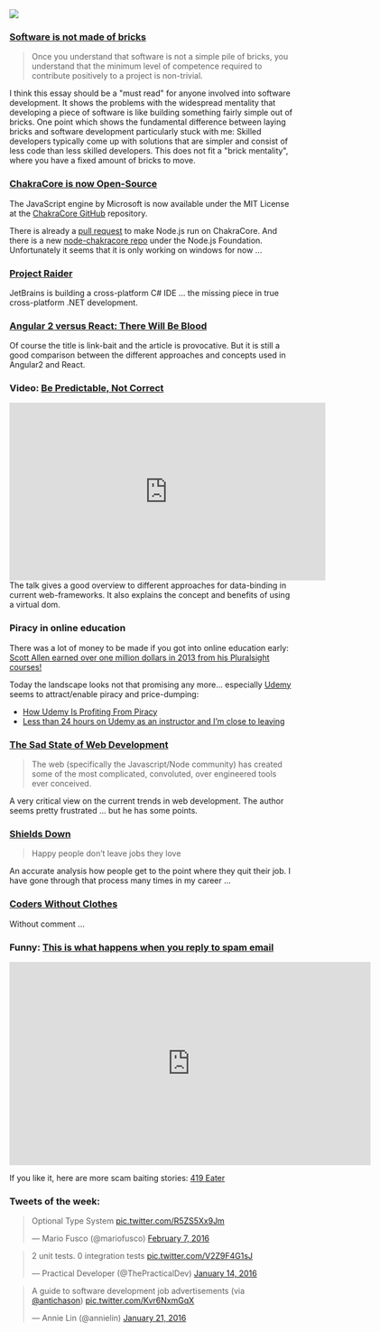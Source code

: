 
<img class="jb-main-img" src="https://lh3.googleusercontent.com/-A9ZQ6rzYF-U/VsIt79eJvNI/AAAAAAAADK8/clme8ExZ7R8/s1280-Ic42/Bricks.jpg">

### [Software is not made of bricks](https://leanpub.com/shippingsoftware/read#leanpub-auto-software-is-not-made-of-bricks)

> Once you understand that software is not a simple pile of bricks, you understand that the minimum level of competence required to contribute positively to a project is non-trivial.

I think this essay should be a "must read" for anyone involved into software development. It shows the problems with the widespread mentality that developing a piece of software is like building something fairly simple out of bricks.
One point which shows the fundamental difference between laying bricks and software development particularly stuck with me: Skilled developers typically come up with solutions that are simpler and consist of less code than less skilled developers. This does not fit a "brick mentality", where you have a fixed amount of bricks to move.


### [ChakraCore is now Open-Source](https://blogs.windows.com/msedgedev/2016/01/13/chakracore-now-open/)
The JavaScript engine by Microsoft is now  available under the MIT License at the [ChakraCore GitHub](https://github.com/Microsoft/ChakraCore) repository.

There is already a [pull request](https://github.com/nodejs/node/pull/4765) to make Node.js run on ChakraCore. And there is a new [node-chakracore repo](https://github.com/nodejs/node-chakracore) under the Node.js Foundation. Unfortunately it seems that it is only working on windows for now ...


### [Project Raider](http://blog.jetbrains.com/dotnet/2016/01/13/project-rider-a-csharp-ide/)
JetBrains is building a cross-platform C# IDE ... the missing piece in true cross-platform .NET development.


### [Angular 2 versus React: There Will Be Blood](https://medium.freecodecamp.com/angular-2-versus-react-there-will-be-blood-66595faafd51#.p8agyuokh)
Of course the title is link-bait and the article is provocative. But it is still a good comparison between the different approaches and concepts used in Angular2 and React.

### Video: [Be Predictable, Not Correct](https://www.youtube.com/embed/h3KksH8gfcQ)
<iframe width="560" height="315" src="https://www.youtube.com/embed/h3KksH8gfcQ" frameborder="0" allowfullscreen></iframe>
The talk gives a good overview to different approaches for data-binding in current web-frameworks. It also explains the concept and benefits of using a virtual dom.

### Piracy in online education

There was a lot of money to be made if you got into online education early: [Scott Allen earned over one million dollars in 2013 from his Pluralsight courses!](http://blog.pluralsight.com/online-educations-millionaire-teacher) 

Today the landscape looks not that promising any more... especially [Udemy](https://www.udemy.com/) seems to attract/enable piracy and price-dumping:

- [How Udemy Is Profiting From Piracy](https://medium.com/@robconery/how-udemy-is-profiting-from-piracy-5638b929ffca#.xzoe15qgp)
- [Less than 24 hours on Udemy as an instructor and I’m close to leaving](http://blog.nickjanetakis.com/post/133482093993/less-than-24-hours-on-udemy-as-an-instructor-and)


### [The Sad State of Web Development](https://medium.com/@wob/the-sad-state-of-web-development-1603a861d29f#.bgtq6a2og)

> The web (specifically the Javascript/Node community) has created some of the most complicated, convoluted, over engineered tools ever conceived.

A very critical view on the current trends in web development. The author seems pretty frustrated ... but he has some points.


### [Shields Down](http://randsinrepose.com/archives/shields-down/)

> Happy people don’t leave jobs they love

An accurate analysis how people get to the point where they quit their job. I have gone through that process many times in my career ...


### [Coders Without Clothes](http://coderswithoutclothes.org)
Without comment ...


### Funny:  [This is what happens when you reply to spam email](http://www.ted.com/talks/james_veitch_this_is_what_happens_when_you_reply_to_spam_email)
<iframe src="https://embed-ssl.ted.com/talks/james_veitch_this_is_what_happens_when_you_reply_to_spam_email.html" width="640" height="360" frameborder="0" scrolling="no" webkitAllowFullScreen mozallowfullscreen allowFullScreen></iframe>

If you like it, here are more scam baiting stories: [419 Eater](http://www.419eater.com/html/letters.htm)


### Tweets of the week:

<blockquote class="twitter-tweet" data-lang="en"><p lang="da" dir="ltr">Optional Type System <a href="https://t.co/R5ZS5Xx9Jm">pic.twitter.com/R5ZS5Xx9Jm</a></p>&mdash; Mario Fusco (@mariofusco) <a href="https://twitter.com/mariofusco/status/696296466831298560">February 7, 2016</a></blockquote>
<script async src="//platform.twitter.com/widgets.js" charset="utf-8"></script>


<blockquote class="twitter-tweet" data-lang="en"><p lang="en" dir="ltr">2 unit tests. 0 integration tests <a href="https://t.co/V2Z9F4G1sJ">pic.twitter.com/V2Z9F4G1sJ</a></p>&mdash; Practical Developer (@ThePracticalDev) <a href="https://twitter.com/ThePracticalDev/status/687672086152753152">January 14, 2016</a></blockquote>
<script async src="//platform.twitter.com/widgets.js" charset="utf-8"></script>

<blockquote class="twitter-tweet" data-lang="en"><p lang="en" dir="ltr">A guide to software development job advertisements (via <a href="https://twitter.com/antichason">@antichason</a>) <a href="https://t.co/Kvr6NxmGqX">pic.twitter.com/Kvr6NxmGqX</a></p>&mdash; Annie Lin (@annielin) <a href="https://twitter.com/annielin/status/690103420800372737">January 21, 2016</a></blockquote>
<script async src="//platform.twitter.com/widgets.js" charset="utf-8"></script>
